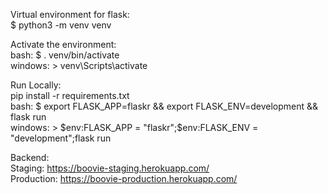 Virtual environment for flask:      
$ python3 -m venv venv      

Activate the environment:       
bash: $ . venv/bin/activate       
windows: > venv\Scripts\activate     

Run Locally:   
pip install -r requirements.txt          
bash: $ export FLASK_APP=flaskr && export FLASK_ENV=development && flask run      
windows: > $env:FLASK_APP = "flaskr";$env:FLASK_ENV = "development";flask run        

Backend:        
Staging: https://boovie-staging.herokuapp.com/      
Production: https://boovie-production.herokuapp.com/        